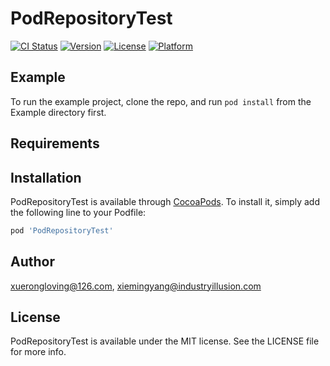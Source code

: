 # PodRepositoryTest

[![CI Status](https://img.shields.io/travis/xuerongloving@126.com/PodRepositoryTest.svg?style=flat)](https://travis-ci.org/xuerongloving@126.com/PodRepositoryTest)
[![Version](https://img.shields.io/cocoapods/v/PodRepositoryTest.svg?style=flat)](https://cocoapods.org/pods/PodRepositoryTest)
[![License](https://img.shields.io/cocoapods/l/PodRepositoryTest.svg?style=flat)](https://cocoapods.org/pods/PodRepositoryTest)
[![Platform](https://img.shields.io/cocoapods/p/PodRepositoryTest.svg?style=flat)](https://cocoapods.org/pods/PodRepositoryTest)

## Example

To run the example project, clone the repo, and run `pod install` from the Example directory first.

## Requirements

## Installation

PodRepositoryTest is available through [CocoaPods](https://cocoapods.org). To install
it, simply add the following line to your Podfile:

```ruby
pod 'PodRepositoryTest'
```

## Author

xuerongloving@126.com, xiemingyang@industryillusion.com

## License

PodRepositoryTest is available under the MIT license. See the LICENSE file for more info.
